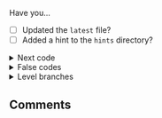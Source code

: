 <!-- Use "Level XX" as the title. Replace "XX" with the level number. -->

Have you...
- [ ] Updated the `latest` file?
- [ ] Added a hint to the `hints` directory?

<!-- Next level code -->
<details><summary>Next code</summary>
<!-- Replace this line with the next level code. -->
</details>

<!-- False level codes -->
<details><summary>False codes</summary>
<!-- Replace this list with "NONE" if your level does not have any false codes. -->

* falsecode1
* falsecode2
</details>

<!-- Level branches -->
<details><summary>Level branches</summary>

* master
<!-- Add more above if your level has additional branches -->
</details>

## Comments

<!-- Add optional notes below. Do not give a solution. -->
